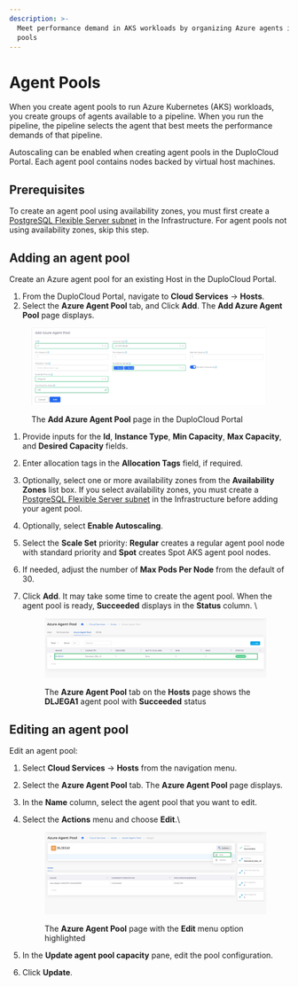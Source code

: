 ```yaml
---
description: >-
  Meet performance demand in AKS workloads by organizing Azure agents into agent
  pools
---
```


# Agent Pools

When you create agent pools to run Azure Kubernetes (AKS) workloads, you create groups of agents available to a pipeline. When you run the pipeline, the pipeline selects the agent that best meets the performance demands of that pipeline.

Autoscaling can be enabled when creating agent pools in the DuploCloud Portal. Each agent pool contains nodes backed by virtual host machines.

## Prerequisites

To create an agent pool using availability zones, you must first create a [PostgreSQL Flexible Server subnet](databases/postgresql-flexible-server.md#create-a-postgresql-flexible-server-subnet-in-the-infrastructure) in the Infrastructure. For agent pools not using availability zones, skip this step.&#x20;

## Adding an agent pool

Create an Azure agent pool for an existing Host in the DuploCloud Portal.

1. From the DuploCloud Portal, navigate to **Cloud Services** -> **Hosts**.
2. Select the **Azure Agent Pool** tab, and Click **Add**. The **Add Azure Agent Pool** page displays.

<figure><img src="../../.gitbook/assets/new agent pool.png" alt=""><figcaption><p>The <strong>Add Azure Agent Pool</strong> page in the DuploCloud Portal</p></figcaption></figure>

1. Provide inputs for the **Id**, **Instance Type**, **Min Capacity**, **Max Capacity**, and **Desired Capacity** fields.
2. Enter allocation tags in the **Allocation Tags** field, if required.
3. Optionally, select one or more availability zones from the **Availability Zones** list box. If you select availability zones, you must create a [PostgreSQL Flexible Server subnet](databases/postgresql-flexible-server.md#create-a-postgresql-flexible-server-subnet-in-the-infrastructure) in the Infrastructure before adding your agent pool. &#x20;
4. Optionally, select **Enable Autoscaling**.
5. Select the **Scale Set** priority: **Regular** creates a regular agent pool node with standard priority and **Spot** creates Spot AKS agent pool nodes.
6. If needed, adjust the number of **Max Pods Per Node** from the default of 30.
7.  Click **Add**. It may take some time to create the agent pool. When the agent pool is ready, **Succeeded** displays in the **Status** column. \


    <figure><img src="../../.gitbook/assets/agent pool success.png" alt=""><figcaption><p>The <strong>Azure Agent Pool</strong> tab on the <strong>Hosts</strong> page shows the <strong>DLJEGA1</strong> agent pool with <strong>Succeeded</strong> status</p></figcaption></figure>

## Editing an agent pool

Edit an agent pool:

1. Select **Cloud Services** -> **Hosts** from the navigation menu.
2. Select the **Azure Agent Pool** tab. The **Azure Agent Pool** page displays.
3. In the **Name** column, select the agent pool that you want to edit.
4.  Select the **Actions** menu and choose **Edit**.\


    <figure><img src="../../.gitbook/assets/edit agent pool.png" alt=""><figcaption><p>The <strong>Azure Agent Pool</strong> page with the <strong>Edit</strong> menu option highlighted</p></figcaption></figure>
5. In the **Update agent pool capacity** pane, edit the pool configuration.
6. Click **Update**.
